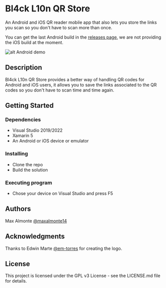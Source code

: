 # Bl4ck L10n QR Store

An Android and iOS QR reader mobile app that also lets you store the links you scan so you don't have to scan more than once.

You can get the last Android build in the [releases page](https://github.com/Bl4ckL10n/BlackLion.QRStore/releases), we are not providing the iOS build at the moment. 

![alt Android demo](android.gif "App")

## Description

Bl4ck L10n QR Store provides a better way of handling QR codes for Android and iOS users, it allows you to save the links associated to the QR codes so you don't have to scan time and time again.

## Getting Started

### Dependencies

* Visual Studio 2019/2022
* Xamarin 5
* An Android or iOS device or emulator

### Installing

* Clone the repo
* Build the solution

### Executing program

* Chose your device on Visual Studio and press F5

## Authors

Max Almonte [@maxalmonte14](https://twitter.com/maxalmonte14)

## Acknowledgments

Thanks to Edwin Marte [@em-torres](https://github.com/em-torres) for creating the logo.

## License

This project is licensed under the GPL v3 License - see the LICENSE.md file for details.
